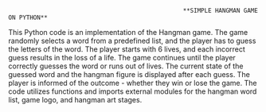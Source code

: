                                                      **SIMPLE HANGMAN GAME ON PYTHON**

This Python code is an implementation of the Hangman game. The game randomly selects a word from a predefined list, and the player has to guess the letters of the word. The player starts with 6 lives, and each incorrect guess results in the loss of a life. The game continues until the player correctly guesses the word or runs out of lives. The current state of the guessed word and the hangman figure is displayed after each guess. The player is informed of the outcome - whether they win or lose the game. The code utilizes functions and imports external modules for the hangman word list, game logo, and hangman art stages.

